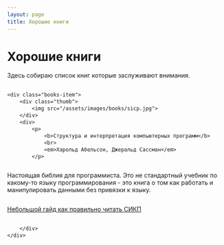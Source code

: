 ```yaml
---
layout: page
title: Хорошие книги
---
```


<style>
  .books-container {
    display: flex;
    flex-direction: column;
  }

  .books-item {
    display: flex;
    flex-direction: row;
    margin-bottom: 45px;
  }

  .thumb {
    width: 150px;
    min-width: 150px;
    height: auto;
    margin: 0 15px 5px 0;
  }
</style>


<div class="heading heading_main">
    <h1 class="heading__text">Хорошие книги</h1>
</div>
<p>
    Здесь собираю список книг которые заслуживают внимания. 
</p>
<div class="books-container">

    <div class="books-item">
        <div class="thumb">
            <img src="/assets/images/books/sicp.jpg">
        </div>
        <div>
            <p>
                <b>Структура и интерпретация компьютерных программ</b>
                <br>
                <em>Харольд Абельсон, Джеральд Сассман</em>
            </p>

<p>
Настоящая библия для программиста. 
Это не стандартный учебник по какому-то языку программирования - 
это книга о том как работать и манипулировать данными без привязки к языку.
</p>
<p>
<a href="https://guides.hexlet.io/how-to-learn-sicp/" target="_blank">Небольшой гайд как правильно читать СИКП</a>
</p>

        </div>
    </div>

</div>
